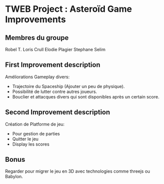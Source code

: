 # TWEB Project : Asteroïd Game Improvements


## Membres du groupe

Robel T.
Loris Crull
Elodie Plagier
Stephane Selim


## First Improvement description 
Améliorations Gameplay divers:
- Trajectoire du Spaceship (Ajouter un peu de physique).
- Possibilité de lutter contre autres joueurs.
- Bouclier et attacques divers qui sont disponibles après un certain score.


## Second Improvement description
Création de Platforme de jeu:
- Pour gestion de parties
- Quitter le jeu
- Display les scores

## Bonus
Regarder pour migrer le jeu en 3D avec technologies comme threejs ou Babylon.
